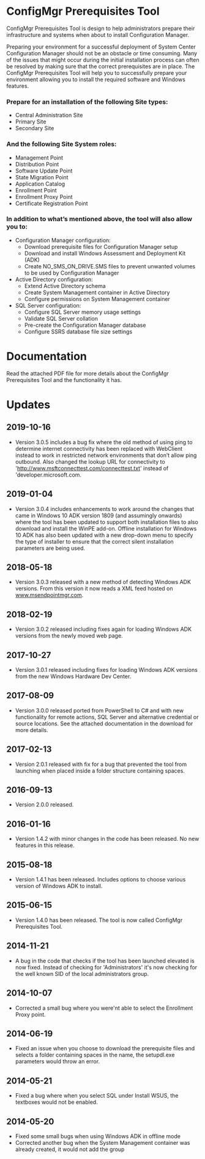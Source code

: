 # ConfigMgr Prerequisites Tool
ConfigMgr Prerequisites Tool is design to help administrators prepare their infrastructure and systems when about to install Configuration Manager.

Preparing your environment for a successful deployment of System Center Configuration Manager should not be an obstacle or time consuming. Many of the issues that might occur during the initial installation process can often be resolved by making sure that the correct prerequisites are in place.
The ConfigMgr Prerequisites Tool will help you to successfully prepare your environment allowing you to install the required software and Windows features.

### Prepare for an installation of the following Site types:

- Central Administration Site
- Primary Site
- Secondary Site

### And the following Site System roles:

- Management Point
- Distribution Point
- Software Update Point
- State Migration Point
- Application Catalog
- Enrollment Point
- Enrollment Proxy Point
- Certificate Registration Point

### In addition to what’s mentioned above, the tool will also allow you to:

- Configuration Manager configuration:
  - Download prerequisite files for Configuration Manager setup
  - Download and install Windows Assessment and Deployment Kit (ADK)
  - Create NO_SMS_ON_DRIVE.SMS files to prevent unwanted volumes to be used by Configuration Manager
- Active Directory configuration:
  - Extend Active Directory schema
  - Create System Management container in Active Directory
  - Configure permissions on System Management container
- SQL Server configuration:
  - Configure SQL Server memory usage settings
  - Validate SQL Server collation
  - Pre-create the Configuration Manager database
  - Configure SSRS database file size settings

# Documentation
Read the attached PDF file for more details about the ConfigMgr Prerequisites Tool and the functionality it has.

# Updates

## 2019-10-16
- Version 3.0.5 includes a bug fix where the old method of using ping to determine internet connectivity has been replaced with WebClient instead to work in restricted network environments that don’t allow ping outbound. Also changed the lookup URL for connectivity to 'http://www.msftconnecttest.com/connecttest.txt' instead of 'developer.microsoft.com.
## 2019-01-04
- Version 3.0.4 includes enhancements to work around the changes that came in Windows 10 ADK version 1809 (and assumingly onwards) where the tool has been updated to support both installation files to also download and install the WinPE add-on. Offline installation for Windows 10 ADK has also been updated with a new drop-down menu to specify the type of installer to ensure that the correct silent installation parameters are being used. 
## 2018-05-18
- Version 3.0.3 released with a new method of detecting Windows ADK versions. From this version it now reads a XML feed hosted on www.msendpointmgr.com.
## 2018-02-19
- Version 3.0.2 released including fixes again for loading Windows ADK versions from the newly moved web page.
## 2017-10-27
- Version 3.0.1 released including fixes for loading Windows ADK versions from the new Windows Hardware Dev Center.
## 2017-08-09
- Version 3.0.0 released ported from PowerShell to C# and with new functionality for remote actions, SQL Server and alternative credential or source locations. See the attached documentation in the download for more details.
## 2017-02-13
- Version 2.0.1 released with fix for a bug that prevented the tool from launching when placed inside a folder structure containing spaces.
## 2016-09-13
- Version 2.0.0 released.
## 2016-01-16
- Version 1.4.2 with minor changes in the code has been released. No new features in this release.
## 2015-08-18
- Version 1.4.1 has been released. Includes options to choose various version of Windows ADK to install.
## 2015-06-15
- Version 1.4.0 has been released. The tool is now called ConfigMgr Prerequisites Tool.
## 2014-11-21
- A bug in the code that checks if the tool has been launched elevated is now fixed. Instead of checking for 'Administrators' it's now checking for the well known SID of the local administrators group.
## 2014-10-07
- Corrected a small bug where you were'nt able to select the Enrollment Proxy point.
## 2014-06-19
- Fixed an issue when you choose to download the prerequisite files and selects a folder containing spaces in the name, the setupdl.exe parameters would throw an error.
## 2014-05-21
- Fixed a bug where when you select SQL under Install WSUS, the textboxes would not be enabled.
## 2014-05-20
- Fixed some small bugs when using Windows ADK in offline mode 
- Corrected another bug when the System Management container was already created, it would not add the group